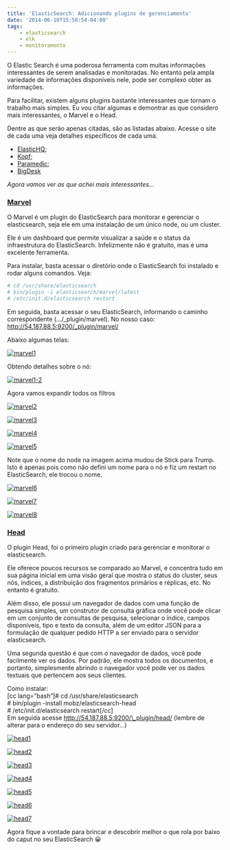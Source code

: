 ```yaml
---
title: 'ElasticSearch: Adicionando plugins de gerenciamento'
date: '2014-06-10T15:58:54-04:00'
tags:
    - elasticsearch
    - elk
    - monitoramento
---
```


O Elastic Search é uma poderosa ferramenta com muitas informações interessantes de serem analisadas e monitoradas. No entanto pela ampla variedade de informações disponíveis nele, pode ser complexo obter as informações.

Para facilitar, existem alguns plugins bastante interessantes que tornam o trabalho mais simples. Eu vou citar algumas e demontrar as que considero mais interessantes, o Marvel e o Head.

Dentre as que serão apenas citadas, são as listadas abaixo. Acesse o site de cada uma veja detalhes específicos de cada uma.

- [ElasticHQ](http://www.elastichq.org/);
- [Kopf](https://github.com/lmenezes/elasticsearch-kopf);
- [Paramedic](https://github.com/karmi/elasticsearch-paramedic);
- [BigDesk](http://bigdesk.org/)

*Agora vamos ver as que achei mais interessantes…*

### [Marvel](http://www.elasticsearch.org/overview/marvel/)

O Marvel é um plugin do ElasticSearch para monitorar e gerenciar o elasticsearch, seja ele em uma instalação de um único node, ou um cluster.

Ele é um dashboard que permite visualizar a saúde e o status da infraestrutura do ElasticSearch. Infelizmente não é gratuito, mas é uma excelente ferramenta.

Para instalar, basta acessar o diretório onde o ElasticSearch foi instalado e rodar alguns comandos. Veja:  
```bash
# cd /usr/share/elasticsearch  
# bin/plugin -i elasticsearch/marvel/latest  
# /etc/init.d/elasticsearch restart
```

Em seguida, basta acessar o seu ElasticSearch, informando o caminho correspondente (…/_plugin/marvel). No nosso caso: http://54.187.88.5:9200/_plugin/marvel/

Abaixo algumas telas:

[![marvel1](/media/marvel1.png)](/media/marvel1.png)

Obtendo detalhes sobre o nó:

[![marvel1-2](/media/marvel1-2.png)](/media/marvel1-2.png)

Agora vamos expandir todos os filtros

[![marvel2](/media/marvel2.png)](/media/marvel2.png)

[![marvel3](marvel3.png)](/media/marvel3.png)

[![marvel4](/media/marvel4.png)](/media/marvel4.png)

[![marvel5](/media/marvel5.png)](/media/marvel5.png)

Note que o nome do node na imagem acima mudou de Stick para Trump. Isto é apenas pois como não defini um nome para o nó e fiz um restart no ElasticSearch, ele trocou o nome.

[![marvel6](/media/marvel6.png)](/media/marvel6.png)

[![marvel7](/media/marvel71.png)](/media/marvel71.png)

[![marvel8](/media/marvel8.png)](/media/marvel8.png)

### [Head](http://mobz.github.io/elasticsearch-head/)

O plugin Head, foi o primeiro plugin criado para gerenciar e monitorar o elasticsearch.

Ele oferece poucos recursos se comparado ao Marvel, e concentra tudo em sua página inicial em uma visão geral que mostra o status do cluster, seus nós, índices, a distribuição dos fragmentos primários e réplicas, etc. No entanto é gratuito.

Além disso, ele possui um navegador de dados com uma função de pesquisa simples, um construtor de consulta gráfica onde você pode clicar em um conjunto de consultas de pesquisa, selecionar o índice, campos disponíveis, tipo e texto da consulta, além de um editor JSON para a formulação de qualquer pedido HTTP a ser enviado para o servidor elasticsearch.

Uma segunda questão é que com o navegador de dados, você pode facilmente ver os dados. Por padrão, ele mostra todos os documentos, e portanto, simplesmente abrindo o navegador você pode ver os dados textuais que pertencem aos seus clientes.

Como instalar:  
\[cc lang=”bash”\]# cd /usr/share/elasticsearch  
\# bin/plugin -install mobz/elasticsearch-head  
\# /etc/init.d/elasticsearch restart\[/cc\]  
Em seguida acesse http://54.187.88.5:9200/\_plugin/head/ (lembre de alterar para o endereço do seu servidor…)

[![head1](/media/head1.png)](/media/head1.png)

[![head2](/media/head2.png)](/media/head2.png)

[![head3](/media/head3.png)](/media/head3.png)

[![head4](/media/head4.png)](/media/head4.png)

[![head5](/media/head5.png)](/media/head5.png)

[![head6](/media/head6.png)](/media/head6.png)

[![head7](/media/head7.png)](/media/head7.png)

Agora fique a vontade para brincar e descobrir melhor o que rola por baixo do caput no seu ElasticSearch 😀
